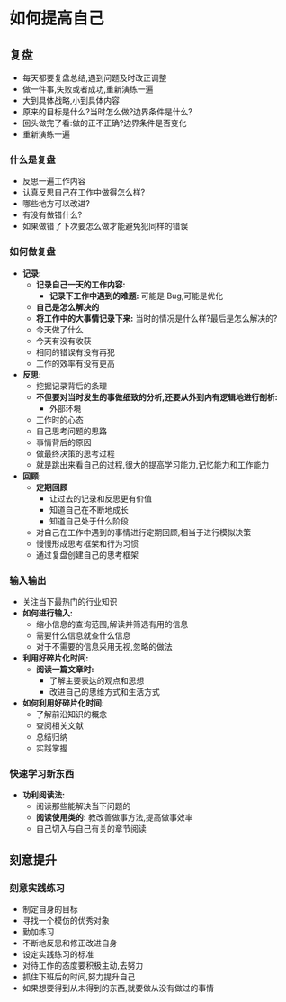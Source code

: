 # 如何提高自己

## 复盘

- 每天都要复盘总结,遇到问题及时改正调整
- 做一件事,失败或者成功,重新演练一遍
- 大到具体战略,小到具体内容
- 原来的目标是什么?当时怎么做?边界条件是什么?
- 回头做完了看:做的正不正确?边界条件是否变化
- 重新演练一遍

### 什么是复盘

- 反思一遍工作内容
- 认真反思自己在工作中做得怎么样?
- 哪些地方可以改进?
- 有没有做错什么?
- 如果做错了下次要怎么做才能避免犯同样的错误

### 如何做复盘

- **记录:**
  - **记录自己一天的工作内容:**
    - **记录下工作中遇到的难题:** 可能是 Bug,可能是优化
  - **自己是怎么解决的**
  - **将工作中的大事情记录下来:** 当时的情况是什么样?最后是怎么解决的?
  - 今天做了什么
  - 今天有没有收获
  - 相同的错误有没有再犯
  - 工作的效率有没有更高
- **反思:**
  - 挖掘记录背后的条理
  - **不但要对当时发生的事做细致的分析,还要从外到内有逻辑地进行剖析:**
    - 外部环境
  - 工作时的心态
  - 自己思考问题的思路
  - 事情背后的原因
  - 做最终决策的思考过程
  - 就是跳出来看自己的过程,很大的提高学习能力,记忆能力和工作能力
- **回顾:**
  - **定期回顾**
    - 让过去的记录和反思更有价值
    - 知道自己在不断地成长
    - 知道自己处于什么阶段
  - 对自己在工作中遇到的事情进行定期回顾,相当于进行模拟决策
  - 慢慢形成思考框架和行为习惯
  - 通过复盘创建自己的思考框架

### 输入输出

- 关注当下最热门的行业知识
- **如何进行输入:**
  - 缩小信息的查询范围,解读并筛选有用的信息
  - 需要什么信息就查什么信息
  - 对于不需要的信息采用无视,忽略的做法
- **利用好碎片化时间:**
  - **阅读一篇文章时:**
    - 了解主要表达的观点和思想
    - 改进自己的思维方式和生活方式
- **如何利用好碎片化时间:**
  - 了解前沿知识的概念
  - 查阅相关文献
  - 总结归纳
  - 实践掌握

### 快速学习新东西

- **功利阅读法:**
  - 阅读那些能解决当下问题的
  - **阅读使用类的:** 教改善做事方法,提高做事效率
  - 自己切入与自己有关的章节阅读

## 刻意提升

### 刻意实践练习

- 制定自身的目标
- 寻找一个模仿的优秀对象
- 勤加练习
- 不断地反思和修正改进自身
- 设定实践练习的标准
- 对待工作的态度要积极主动,去努力
- 抓住下班后的时间,努力提升自己
- 如果想要得到从未得到的东西,就要做从没有做过的事情
